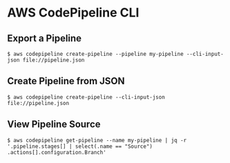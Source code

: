 # AWS CodePipeline CLI

## Export a Pipeline

```
$ aws codepipeline create-pipeline --pipeline my-pipeline --cli-input-json file://pipeline.json
```

## Create Pipeline from JSON

```
$ aws codepipeline create-pipeline --cli-input-json file://pipeline.json
```

## View Pipeline Source

```
$ aws codepipeline get-pipeline --name my-pipeline | jq -r '.pipeline.stages[] | select(.name == "Source") .actions[].configuration.Branch'
```
